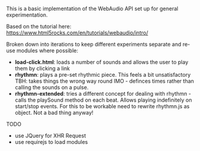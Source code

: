 This is a basic implementation of the WebAudio API set up for general experimentation.

Based on the tutorial here: https://www.html5rocks.com/en/tutorials/webaudio/intro/

Broken down into iterations to keep different experiments separate and re-use modules where possible:
- **load-click.html**: loads a number of sounds and allows the user to play them by clicking a link
- **rhythmn**: plays a pre-set rhythmic piece. This feels a bit unsatisfactory TBH: takes things the wrong way round IMO - definces times rather than calling the sounds on a pulse.
- **rhythmn-extended**: tries a different concept for dealing with rhythmn - calls the playSound method on each beat. Allows playing indefinitely on start/stop events. For this to be workable need to rewrite rhythmn.js as object. Not a bad thing anyway!

TODO
- use JQuery for XHR Request
- use requirejs to load modules
